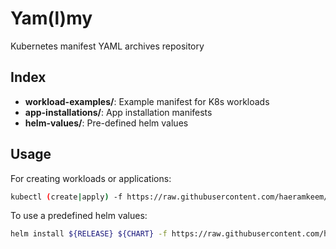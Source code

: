 # Yam(l)my

Kubernetes manifest YAML archives repository

## Index

- **workload-examples/**: Example manifest for K8s workloads
- **app-installations/**: App installation manifests
- **helm-values/**: Pre-defined helm values

## Usage

For creating workloads or applications:

```bash
kubectl (create|apply) -f https://raw.githubusercontent.com/haeramkeem/yammy/main/path/to/manifest.yaml
```

To use a predefined helm values:

```bash
helm install ${RELEASE} ${CHART} -f https://raw.githubusercontent.com/haeramkeem/yammy/main/helm-values/path/to/values.yaml
```
